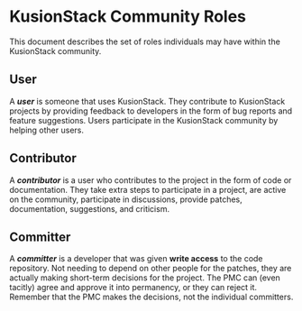 # KusionStack Community Roles

This document describes the set of roles individuals may have within the KusionStack community.

## User

A ***user*** is someone that uses KusionStack. They contribute to KusionStack projects by providing feedback to developers in the form of bug reports and feature suggestions. Users participate in the KusionStack community by helping other users.

## Contributor

A ***contributor*** is a user who contributes to the project in the form of code or documentation. They take extra steps to participate in a project, are active on the community, participate in discussions, provide patches, documentation, suggestions, and criticism. 

## Committer

A ***committer*** is a developer that was given **write access** to the code repository. Not needing to depend on other people for the patches, they are actually making short-term decisions for the project. The PMC can (even tacitly) agree and approve it into permanency, or they can reject it. Remember that the PMC makes the decisions, not the individual committers.

